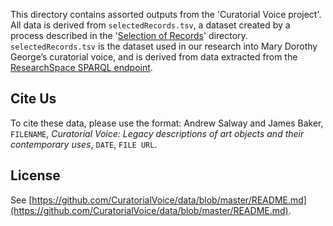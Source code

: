 This directory contains assorted outputs from the 'Curatorial Voice project'. All data is derived from `selectedRecords.tsv`, a dataset created by a process described in the '[Selection of Records](https://github.com/CuratorialVoice/code/tree/master/selection-of-records)' directory. `selectedRecords.tsv` is the dataset used in our research into Mary Dorothy George’s curatorial voice, and is derived from data extracted from the [ResearchSpace SPARQL endpoint](https://public.researchspace.org/sparql).

## Cite Us

To cite these data, please use the format: Andrew Salway and James Baker, `FILENAME`, *Curatorial Voice: Legacy descriptions of art objects and their contemporary uses*, `DATE`, `FILE URL`.

## License

See [https://github.com/CuratorialVoice/data/blob/master/README.md](https://github.com/CuratorialVoice/data/blob/master/README.md).
